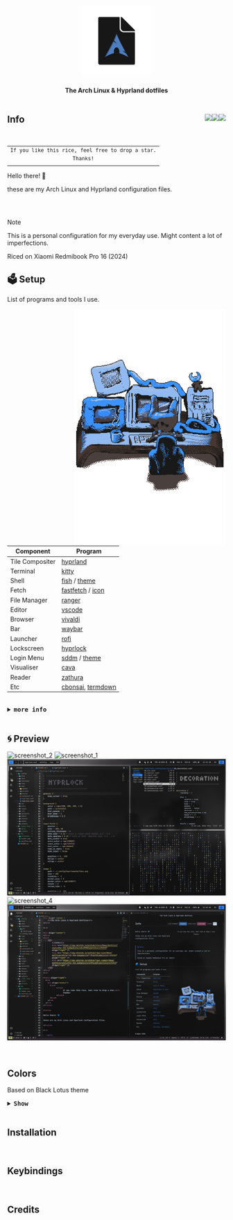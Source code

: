 <h1 align="center">
    <div align="center">
        <img src="img/header.png" width=160>
    </div>
</h1>

<div align="center">
    <b>The Arch Linux & Hyprland dotfiles</b>
</div>

<br>

<div align="center">
</div>
<div>
    <h2>
        <b>Info</b> 
        <img src="https://img.shields.io/github/stars/0mwa/dotfiles?style=for-the-badge&color=dcefff&labelColor=191919" align="right" />  
        <img src="https://img.shields.io/github/repo-size/0mwa/dotfiles?style=for-the-badge&color=7b3e59&labelColor=191919" align="right" />
        <img src="https://img.shields.io/github/last-commit/0mwa/dotfiles?style=for-the-badge&color=3f6cad&labelColor=191919" align="right" /> 
    </h2>
</div>
<br>

<table align="right">
  <tr>
    <td align="center">
      <sup>
            <samp>
                  If you like this rice, feel free to drop a star.<br>
                  Thanks!
            </samp>
      </sup>
    </td>
  </tr>
</table>

<table>

Hello there! 💙 

these are my Arch Linux and Hyprland configuration files.

</table>

<br>

> [!NOTE]
> This is a personal configuration for my everyday use. Might content a lot of imperfections. 
>
> Riced on Xiaomi Redmibook Pro 16 (2024)

## 🗳️ Setup

List of programs and tools I use.

[<img src="./img/workflow.gif" align="right" width="350" vertical-align="center">](https://x.com/MasonLindroth)

Component           | Program                                                                                                         |
|-------------------|----------------------------------------------------------------------------------------------------------------|
| Tile Compositer   | [hyprland](https://github.com/hyprwm/Hyprland)                                                                 |
| Terminal          | [kitty](https://github.com/kovidgoyal/kitty)                                                                   |
| Shell             | [fish](https://github.com/fish-shell/fish-shell) / [theme](https://github.com/IlanCosman/tide)                 |
| Fetch             | [fastfetch](https://github.com/fastfetch-cli/fastfetch) / [icon](/.config/fastfetch/pic/earth.png)             |
| File Manager      | [ranger](https://github.com/ranger/ranger)                                                                     |
| Editor            | [vscode](https://github.com/microsoft/vscode)                                                                  |
| Browser           | [vivaldi](https://vivaldi.com)                                                                                 |
| Bar               | [waybar](https://github.com/Alexays/Waybar)                                                                    |
| Launcher          | [rofi](https://github.com/davatorium/rofi)                                                                     |
| Lockscreen        | [hyprlock](https://github.com/hyprwm/hyprlock)                                                                 |
| Login Menu        | [sddm](https://github.com/sddm/sddm) / [theme](https://github.com/stepanzubkov/where-is-my-sddm-theme)         |
| Visualiser        | [cava](https://github.com/karlstav/cava)                                                                       |
| Reader            | [zathura](https://github.com/pwmt/zathura)                                                                     |
| Etc               | [cbonsai](https://github.com/mhzawadi/homebrew-cbonsai), [termdown](https://github.com/trehn/termdown)         |

<br>

<details close>
    <summary><samp><b>more info</b></samp></summary>

<br>

- Font
  - [JetbrainsMono NF](https://github.com/ryanoasis/nerd-fonts) 
- Icons
  - [Papirus (White)](https://github.com/PapirusDevelopmentTeam/papirus-icon-theme)
- GTK
  - [Materia Dark Compact](https://github.com/nana-4/materia-theme)
- Cursor
  - [Bibata Modern Ice](https://github.com/ful1e5/Bibata_Cursor?tab=readme-ov-file)
- BootLoader
  - systemd-boot

</details>

<br>     

## 🌀 Preview

![screenshot_2](./img/screenshots/screenshot_2.png)
![screenshot_1](./img/screenshots/screenshot_1.png)
![screenshot_3](./img/screenshots/screenshot_3.png)
![screenshot_4](./img/screenshots/screenshot_4.png)
![screenshot_5](./img/screenshots/screenshot_5.png)

<br>

## Colors

Based on Black Lotus theme

<details close>
    <summary><samp><b>Show</b></samp></summary>

<br>

### Environment

- background: 
  -  normal: #121212<img src="https://via.placeholder.com/15/121212/121212?text=+" align="right"/>  
  -  alt: #191919<img src="https://via.placeholder.com/15/191919/191919?text=+" align="right"/>  
- foreground: 
  -  normal: #c8c8c8<img src="https://via.placeholder.com/15/c8c8c8/c8c8c8?text=+" align="right"/>  
  -  alt: #ababab<img src="https://via.placeholder.com/15/ababab/ababab?text=+" align="right"/>  
- accent:
  -  blue: #3f6cad<img src="https://via.placeholder.com/15/3f6cad/3f6cad?text=+" align="right"/>  
  -  bright blue : #2f88ff<img src="https://via.placeholder.com/15/2f88ff/2f88ff?text=+" align="right"/>  
  -  purple : #553976<img src="https://via.placeholder.com/15/553976/553976?text=+" align="right"/>   
  -  bright purple : #8853c7<img src="https://via.placeholder.com/15/8853c7/8853c7?text=+" align="right"/>  

### Text/terminal

- normal: 
  -  black: #211f21<img src="https://via.placeholder.com/15/211f21/211f21?text=+" align="right"/>  
  -  red: #7b3e59<img src="https://via.placeholder.com/15/7b3e59/7b3e59?text=+" align="right"/>  
  -  green: #798347<img src="https://via.placeholder.com/15/798347/798347?text=+" align="right"/>  
  -  yellow: #ae9f76<img src="https://via.placeholder.com/15/ae9f76/ae9f76?text=+" align="right"/>  
  -  blue: #3f6cad<img src="https://via.placeholder.com/15/3f6cad/3f6cad?text=+" align="right"/>  
  -  magenta: #553976<img src="https://via.placeholder.com/15/553976/553976?text=+" align="right"/>  
  -  cyan: #416680<img src="https://via.placeholder.com/15/416680/416680?text=+" align="right"/>  
  -  white: #adc4e3<img src="https://via.placeholder.com/15/adc4e3/adc4e3?text=+" align="right"/>  
- bright: 
  -  black: #302e31<img src="https://via.placeholder.com/15/302e31/302e31?text=+" align="right"/> 
  -  red: #a55377<img src="https://via.placeholder.com/15/a55377/a55377?text=+" align="right"/> 
  -  green: #c8cc86<img src="https://via.placeholder.com/15/c8cc86/c8cc86?text=+" align="right"/> 
  -  yellow: #d9c793<img src="https://via.placeholder.com/15/d9c793/d9c793?text=+" align="right"/> 
  -  blue: #2f88ff<img src="https://via.placeholder.com/15/2f88ff/2f88ff?text=+" align="right"/> 
  -  magenta: #8853c7<img src="https://via.placeholder.com/15/8853c7/8853c7?text=+" align="right"/> 
  -  cyan: #6dabd6<img src="https://via.placeholder.com/15/6dabd6/6dabd6?text=+" align="right"/> 
  -  white: #dcefff<img src="https://via.placeholder.com/15/dcefff/dcefff?text=+" align="right"/> 

### Content grey

- content:
  -  c1: #262422<img src="https://via.placeholder.com/15/262422/262422?text=+" align="right"/> 
  -  c2: #3d3a37<img src="https://via.placeholder.com/15/3d3a37/3d3a37?text=+" align="right"/> 
  -  c3: #4f4b47<img src="https://via.placeholder.com/15/4f4b47/4f4b47?text=+" align="right"/> 
  -  c4: #66615c<img src="https://via.placeholder.com/15/66615c/66615c?text=+" align="right"/> 
  -  c5: #7d7770<img src="https://via.placeholder.com/15/7d7770/7d7770?text=+" align="right"/> 
  -  c6: #918a83<img src="https://via.placeholder.com/15/918a83/918a83?text=+" align="right"/> 

### Supplementary

- normal:
  -  orange: #cc873f<img src="https://via.placeholder.com/15/cc873f/cc873f?text=+" align="right"/> 
  -  pink: #b65685<img src="https://via.placeholder.com/15/b65685/b65685?text=+" align="right"/> 
  -  brown: #473730<img src="https://via.placeholder.com/15/473730/473730?text=+" align="right"/> 
- bright:
  -  orange: #cc9964<img src="https://via.placeholder.com/15/cc9964/cc9964?text=+" align="right"/> 
  -  pink: #cc76a0<img src="https://via.placeholder.com/15/cc76a0/cc76a0?text=+" align="right"/> 
  -  brown: #896a5d<img src="https://via.placeholder.com/15/896a5d/896a5d?text=+" align="right"/> 

### Gradient

- 8bit: 
  -  1: #2f88ff<img src="https://via.placeholder.com/15/2f88ff/2f88ff?text=+" align="right"/> 
  -  2: #3c81f7<img src="https://via.placeholder.com/15/3c81f7/3c81f7?text=+" align="right"/> 
  -  3: #4f77eb<img src="https://via.placeholder.com/15/4f77eb/4f77eb?text=+" align="right"/> 
  -  4: #616ce0<img src="https://via.placeholder.com/15/616ce0/616ce0?text=+" align="right"/> 
  -  5: #6d64d8<img src="https://via.placeholder.com/15/6d64d8/6d64d8?text=+" align="right"/> 
  -  6: #775ed2<img src="https://via.placeholder.com/15/775ed2/775ed2?text=+" align="right"/> 
  -  7: #8257Cb<img src="https://via.placeholder.com/15/8257Cb/8257Cb?text=+" align="right"/> 
  -  8: #8853c7<img src="https://via.placeholder.com/15/8853c7/8853c7?text=+" align="right"/> 
- 16bit: 
  -  1: #2f88ff<img src="https://via.placeholder.com/15/2f88ff/2f88ff?text=+" align="right"/> 
  -  2: #3684fa<img src="https://via.placeholder.com/15/3684fa/3684fa?text=+" align="right"/> 
  -  3: #3c81f7<img src="https://via.placeholder.com/15/3c81f7/3c81f7?text=+" align="right"/> 
  -  4: #437ef3<img src="https://via.placeholder.com/15/437ef3/437ef3?text=+" align="right"/> 
  -  5: #497aef<img src="https://via.placeholder.com/15/497aef/497aef?text=+" align="right"/> 
  -  6: #4f77eb<img src="https://via.placeholder.com/15/4f77eb/4f77eb?text=+" align="right"/> 
  -  7: #5573e7<img src="https://via.placeholder.com/15/5573e7/5573e7?text=+" align="right"/> 
  -  8: #5b70e4<img src="https://via.placeholder.com/15/5b70e4/5b70e4?text=+" align="right"/> 
  -  9: #616ce0<img src="https://via.placeholder.com/15/616ce0/616ce0?text=+" align="right"/> 
  -  10: #6768dc<img src="https://via.placeholder.com/15/6768dc/6768dc?text=+" align="right"/> 
  -  11: #6d64d8<img src="https://via.placeholder.com/15/6d64d8/6d64d8?text=+" align="right"/> 
  -  12: #7261d5<img src="https://via.placeholder.com/15/7261d5/7261d5?text=+" align="right"/> 
  -  13: #775ed2<img src="https://via.placeholder.com/15/775ed2/775ed2?text=+" align="right"/> 
  -  14: #7c5bcf<img src="https://via.placeholder.com/15/7c5bcf/7c5bcf?text=+" align="right"/> 
  -  15: #8257cb<img src="https://via.placeholder.com/15/8257cb/8257cb?text=+" align="right"/> 
  -  16: #8853c7<img src="https://via.placeholder.com/15/8853c7/8853c7?text=+" align="right"/> 
    
</details>

<br>

## Installation

<br>

## Keybindings

<br>

## Credits
